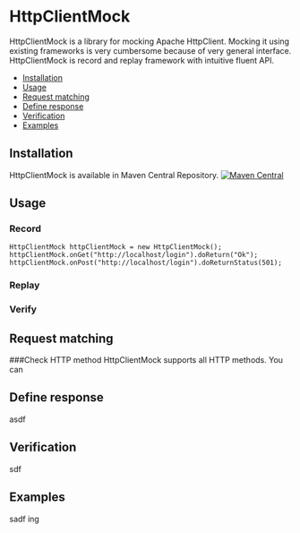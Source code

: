 # HttpClientMock

HttpClientMock is a library for mocking Apache HttpClient. Mocking it using existing frameworks is very cumbersome because of very general interface. HttpClientMock is record and replay framework with intuitive fluent API.

* [Installation](#instalation)
* [Usage](#usage)
* [Request matching](#request-matching)
* [Define response](#define-response)
* [Verification](#verification)
* [Examples](#examples)


## Installation 
HttpClientMock is available in Maven Central Repository. [![Maven Central](https://maven-badges.herokuapp.com/maven-central/com.github.paweladamski/HttpClientMock/badge.svg)](https://maven-badges.herokuapp.com/maven-central/com.github.paweladamski/HttpClientMock)

## Usage

### Record

```
HttpClientMock httpClientMock = new HttpClientMock();
httpClientMock.onGet("http://localhost/login").doReturn("Ok");
httpClientMock.onPost("http://localhost/login").doReturnStatus(501);
```
### Replay

### Verify


## Request matching
###Check HTTP method
HttpClientMock supports all HTTP methods. You can 

## Define response
asdf
## Verification
sdf
## Examples
sadf
ing
